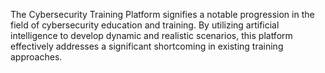 The Cybersecurity Training Platform signifies a notable progression in the field of cybersecurity education and training. By utilizing artificial intelligence to develop dynamic and realistic scenarios, this platform effectively addresses a significant shortcoming in existing training approaches.
